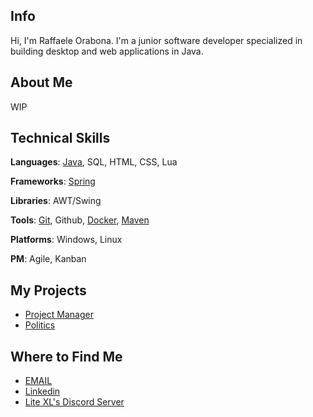 ## Info

Hi, I'm Raffaele Orabona. I'm a junior software developer specialized in building desktop and web applications in Java.

## About Me

WIP

## Technical Skills

**Languages**: [Java](https://dev.java/), SQL, HTML, CSS, Lua

**Frameworks**: [Spring](https://spring.io/why-spring)

**Libraries**: AWT/Swing<!--, [Hibernate](https://hibernate.org/), [JUnit](https://junit.org/junit5/), [JDBC](https://docs.oracle.com/javase/8/docs/technotes/guides/jdbc/) -->

<!-- **Protocols**: REST, SOAP -->

**Tools**: [Git](https://git-scm.com/book/en/v2), Github, [Docker](https://www.docker.com/), [Maven](https://maven.apache.org/what-is-maven.html)

**Platforms**: Windows, Linux

**PM**: Agile, Kanban

## My Projects

- [Project Manager]()
- [Politics]()

## Where to Find Me

- [EMAIL](mailto:raffaele.orabona@protonmail.com)
- [Linkedin](https://www.linkedin.com/in/raffaele-orabona-03821b231/)
- [Lite XL's Discord Server](https://discord.gg/47gNc6YMW3)
